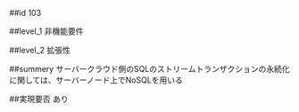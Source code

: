 ##id
103

##level_1
非機能要件

##level_2
拡張性

##summery
サーバークラウド側のSQLのストリームトランザクションの永続化に関しては、サーバーノード上でNoSQLを用いる

##実現要否
あり

